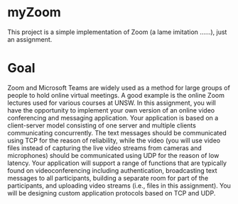 # myZoom
This project is a simple implementation of Zoom (a lame imitation ......), just an assignment.

# Goal

Zoom and Microsoft Teams are widely used as a method for large groups of people to hold online virtual meetings. A good example is the online Zoom lectures used for various courses at UNSW. In this assignment, you will have the opportunity to implement your own version of an online video conferencing and messaging application. Your application is based on a client-server model consisting of one server and multiple clients communicating concurrently. The text messages should be communicated using TCP for the reason of reliability, while the video (you will use video files instead of capturing the live video streams from cameras and microphones) should be communicated using UDP for the reason of low latency. Your application will support a range of functions that are typically found on videoconferencing including authentication, broadcasting text messages to all participants, building a separate room for part of the participants, and uploading video streams (i.e., files in this assignment). You will be designing custom application protocols based on TCP and UDP.

